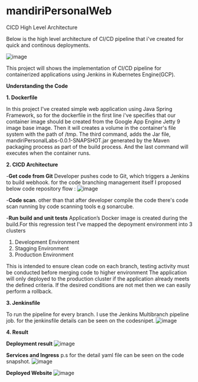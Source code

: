 # mandiriPersonalWeb

CICD High Level Architecture

Below is the high level architecture of CI/CD pipeline that i've created for quick and continous deployments.

![image](https://user-images.githubusercontent.com/16234973/64489785-3565f800-d281-11e9-86c4-c6e6177dd2d1.png)

This project will shows the implementation of CI/CD pipeline for containerized applications using Jenkins in Kubernetes Engine(GCP).

**Understanding the Code**

**1. Dockerfile**

In this project I've created simple web application using Java Spring Framework, so for the dockerfile in the first line i've specifies that our container image should be created from the Google App Engine Jetty 9 image base image.
Then it will creates a volume in the container's file system with the path of /tmp. The third command, adds the Jar file, mandiriPersonalLabs-0.0.1-SNAPSHOT.jar generated by the Maven packaging process as part of the build process.
And the last command will executes when the container runs.

**2. CICD Architecture**


-**Get code from Git**
Developer pushes code to Git, which triggers a Jenkins to build webhook. for the code branching management itself I proposed below code repository flow :
![image](https://user-images.githubusercontent.com/16234973/64490525-e53e6400-d287-11e9-932c-6768b29b5d1d.png)

-**Code scan**. other than that after developer compile the code there's code scan running by code scanning tools e.g sonarcube.

-**Run build and unit tests**
Application’s Docker image is created during the build.For this regression test I've mapped the depoyment environment into 3 clusters
1. Development Environment
2. Stagging Environment
3. Production Environment

This is intended to ensure clean code on each branch, testing activity must be conducted before merging code to higher environment
The application will only deployed to the production cluster if the application already meets the defined criteria.
If the desired conditions are not met then we can  easily perform a rollback.

**3. Jenkinsfile**

To run the pipeline for every branch. I use the Jenkins Multibranch pipeline job. for the jenkinsfile details can be seen on the codesnipet.
![image](https://user-images.githubusercontent.com/16234973/64490436-f175f180-d286-11e9-9d73-183b69811184.png)

**4. Result**

**Deployment result**
![image](https://user-images.githubusercontent.com/16234973/64490330-fd14e880-d285-11e9-965e-bb2d2844415d.png)

**Services and Ingress**
p.s for the detail yaml file can be seen on the code snapshot.
![image](https://user-images.githubusercontent.com/16234973/64490350-46653800-d286-11e9-91f5-ab63449672e1.png)

**Deployed Website**
![image](https://user-images.githubusercontent.com/16234973/64490368-6b59ab00-d286-11e9-911a-b0a067f4c1bd.png)

